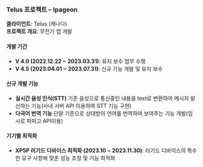 ### Telus 프로젝트 – Ipageon  
**클라이언트**: Telus (캐나다)  
**프로젝트 개요**: 무전기 앱 개발

#### 개발 기간  
- **V 4.0 (2022.12.22 ~ 2023.03.31)**: 유지 보수 업무 수행  
- **V 4.5 (2023.04.01 ~ 2023.07.31)**: 신규 기능 개발 및 유지 보수

#### 신규 개발 기능  
- **실시간 음성 인식(STT)** 기존 음성으로 통신중인 내용을 text로 변환하여 메시지 발신하는 기능(사내 서버 API 이용하여 STT 기능 구현)
- **다국어 번역 기능** 단말 기준으로 상대방의 언어를 번역하여 보여주는 기능 개발(임시로 파파고 API이용)

#### 기기별 최적화  
- **XP5P 러기드 디바이스 최적화 (2023.10 ~ 2023.11.30)**: 러기드 디바이스의 특수한 요구 사항에 맞춘 성능 조정 및 기능 최적화 
